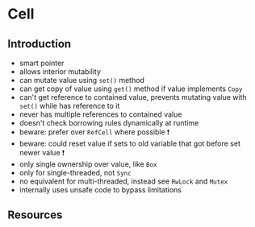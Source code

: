 # Cell



## Introduction

- smart pointer
- allows interior mutability
- can mutate value using `set()` method
- can get copy of value using `get()` method if value implements `Copy`
- can't get reference to contained value, prevents mutating value with `set()` while has reference to it
- never has multiple references to contained value
- doesn't check borrowing rules dynamically at runtime
- beware: prefer over `RefCell` where possible ❗️
- beware: could reset value if sets to old variable that got before set newer value ❗️
- only single ownership over value, like `Box`
- only for single-threaded, not `Sync`
- no equivalent for multi-threaded, instead see `RwLock` and `Mutex`
- internally uses unsafe code to bypass limitations



## Resources
